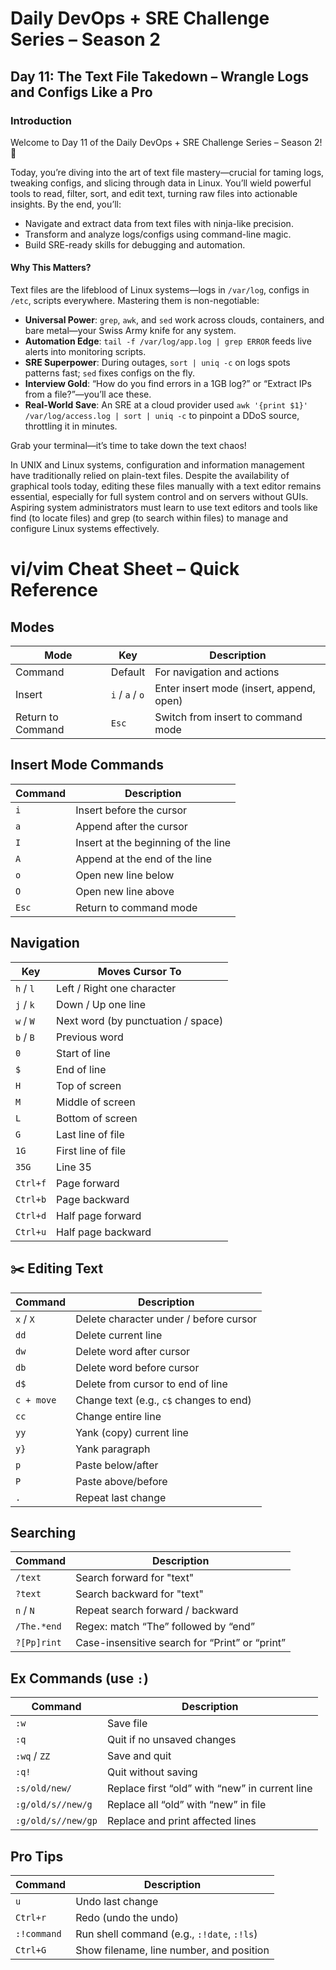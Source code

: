 # Daily DevOps + SRE Challenge Series – Season 2
## Day 11: The Text File Takedown – Wrangle Logs and Configs Like a Pro

### Introduction
Welcome to Day 11 of the Daily DevOps + SRE Challenge Series – Season 2! 🎉

Today, you’re diving into the art of text file mastery—crucial for taming logs, tweaking configs, and slicing through data in Linux. You’ll wield powerful tools to read, filter, sort, and edit text, turning raw files into actionable insights. By the end, you’ll:
- Navigate and extract data from text files with ninja-like precision.
- Transform and analyze logs/configs using command-line magic.
- Build SRE-ready skills for debugging and automation.

#### Why This Matters?
Text files are the lifeblood of Linux systems—logs in `/var/log`, configs in `/etc`, scripts everywhere. Mastering them is non-negotiable:
- **Universal Power**: `grep`, `awk`, and `sed` work across clouds, containers, and bare metal—your Swiss Army knife for any system.
- **Automation Edge**: `tail -f /var/log/app.log | grep ERROR` feeds live alerts into monitoring scripts.
- **SRE Superpower**: During outages, `sort | uniq -c` on logs spots patterns fast; `sed` fixes configs on the fly.
- **Interview Gold**: “How do you find errors in a 1GB log?” or “Extract IPs from a file?”—you’ll ace these.
- **Real-World Save**: An SRE at a cloud provider used `awk '{print $1}' /var/log/access.log | sort | uniq -c` to pinpoint a DDoS source, throttling it in minutes.

Grab your terminal—it’s time to take down the text chaos!


In UNIX and Linux systems, configuration and information management have traditionally relied on plain-text files. Despite the availability of graphical tools today, editing these files manually with a text editor remains essential, especially for full system control and on servers without GUIs. Aspiring system administrators must learn to use text editors and tools like find (to locate files) and grep (to search within files) to manage and configure Linux systems effectively.

# vi/vim Cheat Sheet – Quick Reference

## Modes
| Mode            | Key         | Description                        |
|-----------------|-------------|------------------------------------|
| Command         | Default     | For navigation and actions         |
| Insert          | `i` / `a` / `o` | Enter insert mode (insert, append, open) |
| Return to Command | `Esc`     | Switch from insert to command mode |

## Insert Mode Commands
| Command | Description                     |
|---------|---------------------------------|
| `i`     | Insert before the cursor        |
| `a`     | Append after the cursor         |
| `I`     | Insert at the beginning of the line |
| `A`     | Append at the end of the line   |
| `o`     | Open new line below             |
| `O`     | Open new line above             |
| `Esc`   | Return to command mode          |

## Navigation
| Key         | Moves Cursor To               |
|-------------|-------------------------------|
| `h` / `l`   | Left / Right one character    |
| `j` / `k`   | Down / Up one line            |
| `w` / `W`   | Next word (by punctuation / space) |
| `b` / `B`   | Previous word                 |
| `0`         | Start of line                 |
| `$`         | End of line                   |
| `H`         | Top of screen                 |
| `M`         | Middle of screen              |
| `L`         | Bottom of screen              |
| `G`         | Last line of file             |
| `1G`        | First line of file            |
| `35G`       | Line 35                       |
| `Ctrl+f`    | Page forward                  |
| `Ctrl+b`    | Page backward                 |
| `Ctrl+d`    | Half page forward             |
| `Ctrl+u`    | Half page backward            |

## ✂️ Editing Text
| Command     | Description                       |
|-------------|-----------------------------------|
| `x` / `X`   | Delete character under / before cursor |
| `dd`        | Delete current line               |
| `dw`        | Delete word after cursor          |
| `db`        | Delete word before cursor         |
| `d$`        | Delete from cursor to end of line |
| `c + move`  | Change text (e.g., `c$` changes to end) |
| `cc`        | Change entire line                |
| `yy`        | Yank (copy) current line          |
| `y}`        | Yank paragraph                    |
| `p`         | Paste below/after                 |
| `P`         | Paste above/before                |
| `.`         | Repeat last change                |

## Searching
| Command          | Description                           |
|------------------|---------------------------------------|
| `/text`          | Search forward for "text"             |
| `?text`          | Search backward for "text"            |
| `n` / `N`        | Repeat search forward / backward      |
| `/The.*end`      | Regex: match “The” followed by “end”  |
| `?[Pp]rint`      | Case-insensitive search for “Print” or “print” |

## Ex Commands (use `:`)
| Command           | Description                           |
|-------------------|---------------------------------------|
| `:w`              | Save file                             |
| `:q`              | Quit if no unsaved changes            |
| `:wq` / `ZZ`      | Save and quit                         |
| `:q!`             | Quit without saving                   |
| `:s/old/new/`     | Replace first “old” with “new” in current line |
| `:g/old/s//new/g` | Replace all “old” with “new” in file  |
| `:g/old/s//new/gp`| Replace and print affected lines      |

## Pro Tips
| Command   | Description                           |
|-----------|---------------------------------------|
| `u`       | Undo last change                      |
| `Ctrl+r`  | Redo (undo the undo)                  |
| `:!command`| Run shell command (e.g., `:!date`, `:!ls`) |
| `Ctrl+G`  | Show filename, line number, and position |
